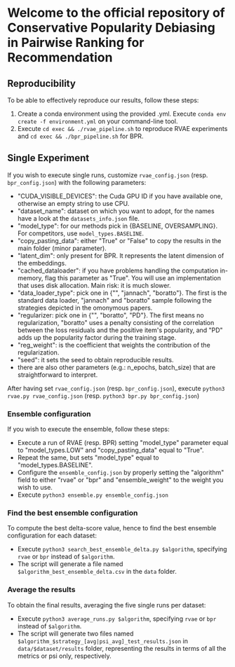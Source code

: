 # Welcome to the official repository of Conservative Popularity Debiasing in Pairwise Ranking for Recommendation

## Reproducibility

To be able to effectively reproduce our results, follow these steps:
1. Create a conda environment using the provided .yml. Execute `conda env create -f environment.yml` on your command-line tool.
2. Execute `cd exec && ./rvae_pipeline.sh` to reproduce RVAE experiments and `cd exec && ./bpr_pipeline.sh` for BPR. 

## Single Experiment

If you wish to execute single runs, customize `rvae_config.json` (resp. `bpr_config.json`) with the following parameters:
  - "CUDA_VISIBLE_DEVICES": the Cuda GPU ID if you have available one, otherwise an empty string to use CPU.
  - "dataset_name": dataset on which you want to adopt, for the names have a look at the `datasets_info.json` file.
  - "model_type": for our methods pick in \{BASELINE, OVERSAMPLING\}. For competitors, use `model_types.BASELINE`.
  - "copy_pasting_data": either "True" or "False" to copy the results in the main folder (minor parameter).
  - "latent_dim": only present for BPR. It represents the latent dimension of the embeddings.
  - "cached_dataloader": if you have problems handling the computation in-memory, flag this parameter as "True". You will use an implementation that uses disk allocation. Main risk: it is much slower.
  - "data_loader_type": pick one in \{"", "jannach", "boratto"\}. The first is the standard data loader, "jannach" and "boratto" sample following the strategies depicted in the omonymous papers.
  - "regularizer: pick one in \{"", "boratto", "PD"\}. The first means no regularization, "boratto" uses a penalty consisting of the correlation between the loss residuals and the positive item's popularity, and "PD" adds up the popularity factor during the training stage.
  - "reg_weight": is the coefficient that weights the contribution of the regularization.
  - "seed": it sets the seed to obtain reproducible results.
  - there are also other parameters (e.g.: n_epochs, batch_size) that are straightforward to interpret.

After having set `rvae_config.json` (resp. `bpr_config.json`), execute `python3 rvae.py rvae_config.json` (resp. `python3 bpr.py bpr_config.json`)

### Ensemble configuration

If you wish to execute the ensemble, follow these steps:
  - Execute a run of RVAE (resp. BPR) setting "model_type" parameter equal to "model_types.LOW" and "copy_pasting_data" equal to "True".
  - Repeat the same, but sets "model_type" equal to "model_types.BASELINE".
  - Configure the `ensemble_config.json` by properly setting the "algorithm" field to either "rvae" or "bpr" and "ensemble_weight" to the weight you wish to use.
  - Execute `python3 ensemble.py ensemble_config.json`

### Find the best ensemble configuration

To compute the best delta-score value, hence to find the best ensemble configuration for each dataset:
  - Execute `python3 search_best_ensemble_delta.py $algorithm`, specifying `rvae` or `bpr` instead of `$algorithm`.
  - The script will generate a file named `$algorithm_best_ensemble_delta.csv` in the `data` folder.

### Average the results

To obtain the final results, averaging the five single runs per dataset:
  - Execute `python3 average_runs.py $algorithm`, specifying `rvae` or `bpr` instead of `$algorithm`.
  - The script will generate two files named `$algorithm_$strategy_[avg|psi_avg]_test_results.json` in `data/$dataset/results` folder, representing the results in terms of all the metrics or psi only, respectively.

